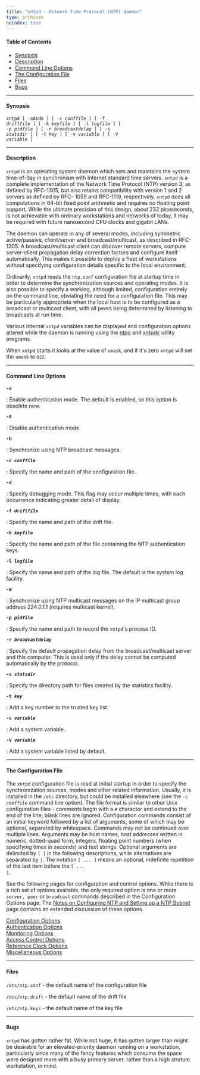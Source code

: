 ```yaml
---
title: "xntpd - Network Time Protocol (NTP) daemon"
type: archives
noindex: true
---
```


#### Table of Contents

*   [Synopsis](/archives/3-5.93e/xntpd/#synopsis)
*   [Description](/archives/3-5.93e/xntpd/#description)
*   [Command Line Options](/archives/3-5.93e/xntpd/#command-line-options)
*   [The Configuration File](/archives/3-5.93e/xntpd/#the-configuration-file)
*   [Files](/archives/3-5.93e/xntpd/#files)
*   [Bugs](/archives/3-5.93e/xntpd/#bugs)

* * *

#### Synopsis

<code>xntpd [ -aAbdm ] [ -c _conffile_ ] [ -f _driftfile_ ] [ -k _keyfile_ ] [ -l _logfile_ ] [ -p _pidfile_ ] [ -r _broadcastdelay_ ] [ -s _statsdir_ ] [ -t _key_ ] [ -v _variable_ ] [ -V _variable_ ]</code>

* * *  

#### Description

<code>xntpd</code> is an operating system daemon which sets and maintains the system time-of-day in synchronism with Internet standard time servers. <code>xntpd</code> is a complete implementation of the Network Time Protocol (NTP) version 3, as defined by RFC-1305, but also retains compatibility with version 1 and 2 servers as defined by RFC- 1059 and RFC-1119, respectively. <code>xntpd</code> does all computations in 64-bit fixed point arithmetic and requires no floating point support. While the ultimate precision of this design, about 232 picoseconds, is not achievable with ordinary workstations and networks of today, it may be required with future nanosecond CPU clocks and gigabit LANs. 

The daemon can operate in any of several modes, including symmetric active/passive, client/server and broadcast/multicast, as described in RFC-1305. A broadcast/multicast client can discover remote servers, compute server-client propagation delay correction factors and configure itself automatically. This makes it possible to deploy a fleet of workstations without specifying configuration details specific to the local environment.

Ordinarily, <code>xntpd</code> reads the <code>ntp.conf</code> configuration file at startup time in order to determine the synchronization sources and operating modes. It is also possible to specify a working, although limited, configuration entirely on the command line, obviating the need for a configuration file. This may be particularly appropriate when the local host is to be configured as a broadcast or multicast client, with all peers being determined by listening to broadcasts at run time.

Various internal <code>xntpd</code> variables can be displayed and configuration options altered while the daemon is running using the [ntpq](/archives/3-5.93e/ntpq/) and [xntpdc](/archives/3-5.93e/xntpdc/) utility programs.

When <code>xntpd</code> starts it looks at the value of <code>umask</code>, and if it's zero <code>xntpd</code> will set the <code>umask</code> to <code>022</code>. 

* * *

#### Command Line Options

<code>**-a**</code>

: Enable authentication mode. The default is enabled, so this option is obsolete now. 

<code>**-A**</code>

: Disable authentication mode.

<code>**-b**</code>

: Synchronize using NTP broadcast messages.

<code>**-c _conffile_**</code>

: Specify the name and path of the configuration file. 

<code>**-d**</code>

: Specify debugging mode. This flag may occur multiple times, with each occurrence indicating greater detail of display.

<code>**-f _driftfile_**</code>

: Specify the name and path of the drift file.

<code>**-k _keyfile_**</code>

: Specify the name and path of the file containing the NTP authentication keys.

<code>**-l _logfile_**</code>

: Specify the name and path of the log file. The default is the system log facility.

<code>**-m**</code>
    
: Synchronize using NTP multicast messages on the IP multicast group address 224.0.1.1 (requires multicast kernel).

<code>**-p _pidfile_**</code>

: Specify the name and path to record the <code>xntpd</code>'s process ID.  

<code>**-r _broadcastdelay_**</code>

: Specify the default propagation delay from the broadcast/multicast server and this computer. This is used only if the delay cannot be computed automatically by the protocol.

<code>**-s _statsdir_**</code>

: Specify the directory path for files created by the statistics facility. 

<code>**-t _key_**</code>

: Add a key number to the trusted key list. 

<code>**-v _variable_**</code>

: Add a system variable.

<code>**-V _variable_**</code>

: Add a system variable listed by default.

* * *

#### The Configuration File

The <code>xntpd</code> configuration file is read at initial startup in order to specify the synchronization sources, modes and other related information. Usually, it is installed in the <code>/etc</code> directory, but could be installed elsewhere (see the <code>-c _conffile_</code> command line option). The file format is similar to other Unix configuration files - comments begin with a <code>#</code> character and extend to the end of the line; blank lines are ignored. Configuration commands consist of an initial keyword followed by a list of arguments, some of which may be optional, separated by whitespace. Commands may not be continued over multiple lines. Arguments may be host names, host addresses written in numeric, dotted-quad form, integers, floating point numbers (when specifying times in seconds) and text strings. Optional arguments are delimited by <code>[ ]</code> in the following descriptions, while alternatives are separated by <code>|</code>. The notation <code>[ ... ]</code> means an optional, indefinite repetition of the last item before the <code>[ ... ]</code>.

See the following pages for configuration and control options. While there is a rich set of options available, the only required option is one or more <code>server, peer</code> or <code>broadcast</code> commands described in the Configuration Options page. The [Notes on Configuring NTP and Setting up a NTP Subnet](/archives/3-5.93e/notes/) page contains an extended discussion of these options. 

[Configuration Options](/archives/3-5.93e/confopt/)  
[Authentication Options](/archives/3-5.93e/authopt/)  
[Monitoring Options](/archives/3-5.93e/monopt/)  
[Access Control Options](/archives/3-5.93e/accopt/)   
[Reference Clock Options](/archives/3-5.93e/clockopt/)  
[Miscellaneous Options](/archives/3-5.93e/miscopt/)

* * *

#### Files

<code>/etc/ntp.conf</code> - the default name of the configuration file

<code>/etc/ntp.drift</code> - the default name of the drift file 

<code>/etc/ntp.keys</code> - the default name of the key file 

* * *

#### Bugs

<code>xntpd</code> has gotten rather fat. While not huge, it has gotten larger than might be desirable for an elevated-priority daemon running on a workstation, particularly since many of the fancy features which consume the space were designed more with a busy primary server, rather than a high stratum workstation, in mind.